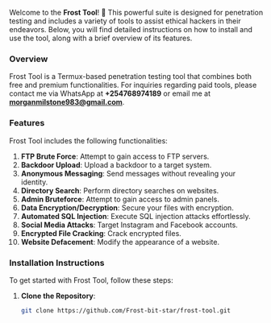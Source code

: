 Welcome to the **Frost Tool**! 🌟 This powerful suite is designed for penetration testing and includes a variety of tools to assist ethical hackers in their endeavors. Below, you will find detailed instructions on how to install and use the tool, along with a brief overview of its features.

### Overview
Frost Tool is a Termux-based penetration testing tool that combines both free and premium functionalities. For inquiries regarding paid tools, please contact me via WhatsApp at **+254768974189** or email me at **morganmilstone983@gmail.com**. 

### Features
Frost Tool includes the following functionalities:

1. **FTP Brute Force**: Attempt to gain access to FTP servers.
2. **Backdoor Upload**: Upload a backdoor to a target system.
3. **Anonymous Messaging**: Send messages without revealing your identity.
4. **Directory Search**: Perform directory searches on websites.
5. **Admin Bruteforce**: Attempt to gain access to admin panels.
6. **Data Encryption/Decryption**: Secure your files with encryption.
7. **Automated SQL Injection**: Execute SQL injection attacks effortlessly.
8. **Social Media Attacks**: Target Instagram and Facebook accounts.
9. **Encrypted File Cracking**: Crack encrypted files.
10. **Website Defacement**: Modify the appearance of a website.

### Installation Instructions
To get started with Frost Tool, follow these steps:

1. **Clone the Repository**:
   ```bash
   git clone https://github.com/Frost-bit-star/frost-tool.git
   
